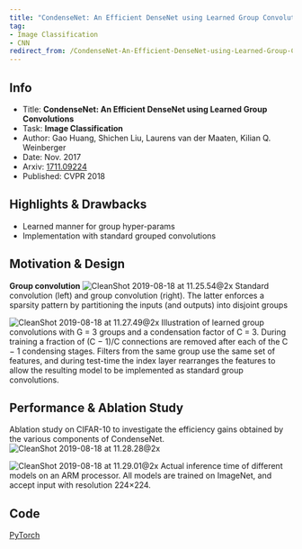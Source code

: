```yaml
---
title: "CondenseNet: An Efficient DenseNet using Learned Group Convolutions - Huang - CVPR 2018"
tag:
- Image Classification
- CNN
redirect_from: /CondenseNet-An-Efficient-DenseNet-using-Learned-Group-Convolutions-Huang-CVPR.html
---
```




## Info
- Title: **CondenseNet: An Efficient DenseNet using Learned Group Convolutions**
- Task: **Image Classification**
- Author: Gao Huang, Shichen Liu, Laurens van der Maaten, Kilian Q. Weinberger
- Date: Nov. 2017
- Arxiv: [1711.09224](https://arxiv.org/abs/1711.09224)
- Published: CVPR 2018

## Highlights & Drawbacks
- Learned manner for group hyper-params
- Implementation with standard grouped convolutions


## Motivation & Design
**Group convolution**
![CleanShot 2019-08-18 at 11.25.54@2x](media/15598791313598/CleanShot%202019-08-18%20at%2011.25.54@2x.jpg)
Standard convolution (left) and group convolution (right). The latter enforces a sparsity pattern by partitioning the inputs (and outputs) into disjoint groups

![CleanShot 2019-08-18 at 11.27.49@2x](media/15598791313598/CleanShot%202019-08-18%20at%2011.27.49@2x.jpg)
Illustration of learned group convolutions with G = 3 groups and a condensation factor of C = 3. During training a fraction of (C − 1)/C connections are removed after each of the C − 1 condensing stages. Filters from the same group use the same set of features, and during test-time the index layer rearranges the features to allow the resulting model to be implemented as standard group convolutions.

## Performance & Ablation Study
Ablation study on CIFAR-10 to investigate the efficiency gains obtained by the various components of CondenseNet.
![CleanShot 2019-08-18 at 11.28.28@2x](media/15598791313598/CleanShot%202019-08-18%20at%2011.28.28@2x.jpg)

![CleanShot 2019-08-18 at 11.29.01@2x](media/15598791313598/CleanShot%202019-08-18%20at%2011.29.01@2x.jpg)
Actual inference time of different models on an ARM processor. All models are trained on ImageNet, and accept input with resolution 224×224.


## Code
[PyTorch](https://github.com/ShichenLiu/CondenseNet)